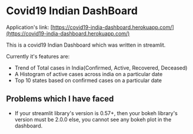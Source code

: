 # Covid19 Indian DashBoard

Application's link: [https://covid19-india-dashboard.herokuapp.com/](https://covid19-india-dashboard.herokuapp.com/)

This is a covid19 Indian Dashboard which was written in streamlit.

Currently it's features are:
* Trend of Total cases in India(Confirmed, Active, Recovered, Deceased)
* A Histogram of active cases across india on a particular date
* Top 10 states based on confirmed cases on a particular date

## Problems which I have faced

* If your streamlit library's version is 0.57+, then your bokeh library's version must be 2.0.0 else, you cannot see any bokeh plot in the dashboard.
